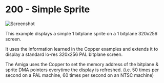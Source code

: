 # 200 - Simple Sprite

![Screenshot](./gfx/Screenshot.png)

This example displays a simple 1 bitplane sprite on a 1 bitplane 320x256 screen.

It uses the information learned in the Copper examples and extends it to display a standard lo-res 320x256 PAL bitplane screen.

The Amiga uses the Copper to set the memory address of the bitplane & sprite DMA pointers everytime the display is refreshed.
(i.e. 50 times per second on a PAL machine, 60 times per second on an NTSC machine)



